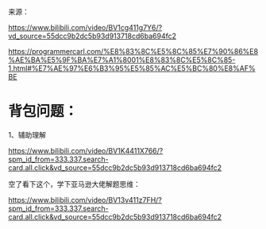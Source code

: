 来源：

https://www.bilibili.com/video/BV1cg411g7Y6/?vd_source=55dcc9b2dc5b93d913718cd6ba694fc2

https://programmercarl.com/%E8%83%8C%E5%8C%85%E7%90%86%E8%AE%BA%E5%9F%BA%E7%A1%8001%E8%83%8C%E5%8C%85-1.html#%E7%AE%97%E6%B3%95%E5%85%AC%E5%BC%80%E8%AF%BE

# 背包问题：

1、辅助理解

https://www.bilibili.com/video/BV1K4411X766/?spm_id_from=333.337.search-card.all.click&vd_source=55dcc9b2dc5b93d913718cd6ba694fc2




空了看下这个，学下亚马逊大佬解题思维：

https://www.bilibili.com/video/BV13v411z7FH/?spm_id_from=333.337.search-card.all.click&vd_source=55dcc9b2dc5b93d913718cd6ba694fc2
